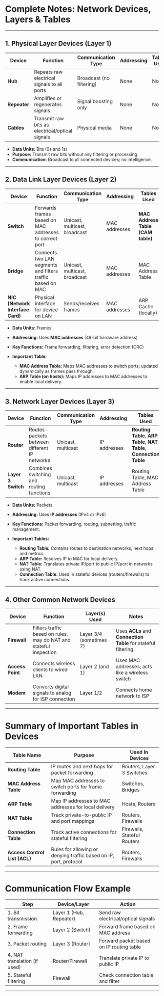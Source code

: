 
# Complete Notes: Network Devices, Layers & Tables

---

## 1. **Physical Layer Devices (Layer 1)**

| Device       | Function                                        | Communication Type       | Addressing | Tables Used |
| ------------ | ----------------------------------------------- | ------------------------ | ---------- | ----------- |
| **Hub**      | Repeats raw electrical signals to all ports     | Broadcast (no filtering) | None       | None        |
| **Repeater** | Amplifies or regenerates signals                | Signal boosting only     | None       | None        |
| **Cables**   | Transmit raw bits as electrical/optical signals | Physical media           | None       | None        |

* **Data Units:** Bits (0s and 1s)
* **Purpose:** Transmit raw bits without any filtering or processing.
* **Communication:** Broadcast to all connected devices; no intelligence.

---

## 2. **Data Link Layer Devices (Layer 2)**

| Device                           | Function                                                   | Communication Type            | Addressing    | Tables Used                       |
| -------------------------------- | ---------------------------------------------------------- | ----------------------------- | ------------- | --------------------------------- |
| **Switch**                       | Forwards frames based on MAC addresses to correct port     | Unicast, multicast, broadcast | MAC addresses | **MAC Address Table (CAM table)** |
| **Bridge**                       | Connects two LAN segments and filters traffic based on MAC | Unicast, multicast, broadcast | MAC addresses | MAC Address Table                 |
| **NIC (Network Interface Card)** | Physical interface for device on LAN                       | Sends/receives frames         | MAC addresses | ARP Cache (locally)               |

* **Data Units:** Frames
* **Addressing:** Uses **MAC addresses** (48-bit hardware address)
* **Key Functions:** Frame forwarding, filtering, error detection (CRC)
* **Important Table:**

  * **MAC Address Table:** Maps MAC addresses to switch ports; updated dynamically as frames pass through.
  * **ARP Table (on hosts):** Maps IP addresses to MAC addresses to enable local delivery.

---

## 3. **Network Layer Devices (Layer 3)**

| Device             | Function                                     | Communication Type | Addressing   | Tables Used                                                           |
| ------------------ | -------------------------------------------- | ------------------ | ------------ | --------------------------------------------------------------------- |
| **Router**         | Routes packets between different IP networks | Unicast, multicast | IP addresses | **Routing Table**, **ARP Table**, **NAT Table**, **Connection Table** |
| **Layer 3 Switch** | Combines switching and routing functions     | Unicast, multicast | IP addresses | Routing Table, MAC Address Table                                      |

* **Data Units:** Packets
* **Addressing:** Uses **IP addresses** (IPv4 or IPv6)
* **Key Functions:** Packet forwarding, routing, subnetting, traffic management.
* **Important Tables:**

  * **Routing Table:** Contains routes to destination networks, next hops, and metrics.
  * **ARP Table:** Resolves IP to MAC for local delivery.
  * **NAT Table:** Translates private IP/port to public IP/port in networks using NAT.
  * **Connection Table:** Used in stateful devices (routers/firewalls) to track active connections.

---

## 4. **Other Common Network Devices**

| Device           | Function                                                           | Layer(s) Used           | Notes                                                         |
| ---------------- | ------------------------------------------------------------------ | ----------------------- | ------------------------------------------------------------- |
| **Firewall**     | Filters traffic based on rules, may do NAT and stateful inspection | Layer 3/4 (sometimes 7) | Uses **ACLs** and **Connection Table** for stateful filtering |
| **Access Point** | Connects wireless clients to wired LAN                             | Layer 2 (and 1)         | Uses MAC addresses; acts like a wireless switch               |
| **Modem**        | Converts digital signals to analog for ISP connection              | Layer 1/2               | Connects home network to ISP                                  |

---

# Summary of Important Tables in Devices

| Table Name                    | Purpose                                                           | Used In Devices             |
| ----------------------------- | ----------------------------------------------------------------- | --------------------------- |
| **Routing Table**             | IP routes and next hops for packet forwarding                     | Routers, Layer 3 Switches   |
| **MAC Address Table**         | Map MAC addresses to switch ports for frame forwarding            | Switches, Bridges           |
| **ARP Table**                 | Map IP addresses to MAC addresses for local delivery              | Hosts, Routers              |
| **NAT Table**                 | Track private-to-public IP and port mappings                      | Routers, Firewalls          |
| **Connection Table**          | Track active connections for stateful filtering                   | Firewalls, Stateful Routers |
| **Access Control List (ACL)** | Rules for allowing or denying traffic based on IP, port, protocol | Routers, Firewalls          |

---

# Communication Flow Example

| Step                         | Device/Layer            | Action                                   |
| ---------------------------- | ----------------------- | ---------------------------------------- |
| 1. Bit transmission          | Layer 1 (Hub, Repeater) | Send raw electrical/optical signals      |
| 2. Frame forwarding          | Layer 2 (Switch)        | Forward frame based on MAC address       |
| 3. Packet routing            | Layer 3 (Router)        | Forward packet based on IP routing table |
| 4. NAT translation (if used) | Router/Firewall         | Translate private IP to public IP        |
| 5. Stateful filtering        | Firewall                | Check connection table and filter        |

---
